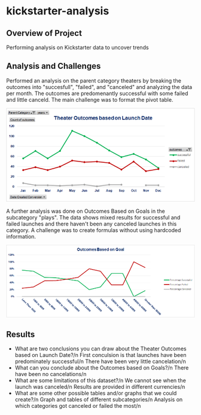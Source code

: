 # kickstarter-analysis


## Overview of Project
Performing analysis on Kickstarter data to uncover trends

## Analysis and Challenges
Performed an analysis on the parent category theaters by breaking the outcomes into "succesfull", "failed", and "canceled" and analyzing the data per month.
The outcomes are predomenantly successful with some failed and little canceld. The main challenge was to format the pivot table.

![Theater_Outcomes_vs_Launch](https://github.com/Gerry84/kickstarter-analysis/blob/master/Theater_Outcomes_vs_Launch.png)

A further analysis was done on Outcomes Based on Goals in the subcategory "plays". The data shows mixed results for successful and failed launches and there haven't been any canceled launches in this category. A challenge was to create formulas without using hardcoded information.

![Outcomes_vs_Goals](https://github.com/Gerry84/kickstarter-analysis/blob/master/Outcomes_vs_Goals.png)

## Results
* What are two conclusions you can draw about the Theater Outcomes based on Launch Date?/n
  First conculsion is that launches have been predominately successful/n
  There have been very little cancelation/n
* What can you conclude about the Outcomes based on Goals?/n
  There have been no cancelations/n
* What are some limitations of this dataset?/n
  We cannot see when the launch was canceled/n
  Results are provided in different currencies/n
* What are some other possible tables and/or graphs that we could create?/n
  Graph and tables of different subcategories/n
  Analysis on which categories got canceled or failed the most/n

